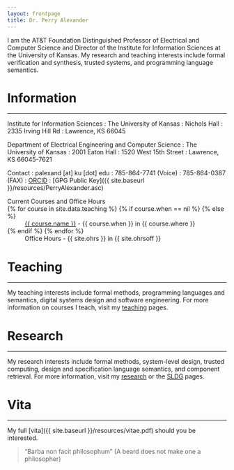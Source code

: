 ```yaml
---
layout: frontpage
title: Dr. Perry Alexander
---
```


I am the AT&T Foundation Distinguished Professor of Electrical and
Computer Science and Director of the Institute for Information
Sciences at the University of Kansas.  My research and teaching
interests include formal verification and synthesis, trusted systems,
and programming language semantics.

# Information
-----

Institute for Information Sciences
: The University of Kansas
: Nichols Hall
: 2335 Irving Hill Rd
: Lawrence, KS 66045

Department of Electrical Engineering and Computer Science
: The University of Kansas
: 2001 Eaton Hall
: 1520 West 15th Street
: Lawrence, KS 66045-7621

Contact
: palexand \[at\] ku \[dot\] edu
: 785-864-7741 (Voice)
: 785-864-0387 (FAX)
: [ORCID](https://orcid.org/0000-0002-5387-9157)
: [GPG Public Key]({{ site.baseurl }}/resources/PerryAlexander.asc)

<dl>
<dt>Current Courses and Office Hours</dt>
{% for course in site.data.teaching %}
{% if course.when == nil %}
{% else %}
<dd><a href="https://{{ course.github }}.github.io/{{ course.repo }}">{{ course.name }}</a> - {{ course.when }} in {{ course.where }}</dd>
{% endif %}
{% endfor %}
<dd>Office Hours - {{ site.ohrs }} in {{ site.ohrsoff }}</dd>
</dl>

# Teaching
----
My teaching interests include formal methods, programming languages
and semantics, digital systems design and software engineering. For
more information on courses I teach, visit my [teaching](teaching)
pages. 

# Research
----
My research interests include formal methods, system-level design,
trusted computing, design and specification language semantics, and
component retrieval. For more information, visit my 
[research](research) or the [SLDG](http://ku-sldg.github.io) pages.

# Vita
----
My full [vita]({{ site.baseurl }}/resources/vitae.pdf) should you be interested.

> “Barba non facit philosophum” (A beard does not make one a philosopher)
